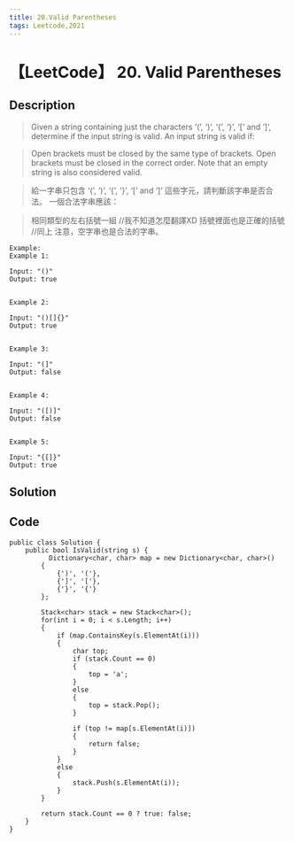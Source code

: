 ```yaml
---
title: 20.Valid Parentheses
tags: Leetcode,2021
---
```

# 【LeetCode】 20. Valid Parentheses
## Description
>Given a string containing just the characters ‘(’, ‘)’, ‘{’, ‘}’, ‘[’ and ‘]’, determine if the input string is valid.
An input string is valid if:

>Open brackets must be closed by the same type of brackets.
Open brackets must be closed in the correct order.
Note that an empty string is also considered valid.

>給一字串只包含 ‘(’, ‘)’, ‘{’, ‘}’, ‘[’ and ‘]’ 這些字元，請判斷該字串是否合法。
一個合法字串應該：

>相同類型的左右括號一組 //我不知道怎麼翻譯XD
括號裡面也是正確的括號 //同上
注意，空字串也是合法的字串。
```
Example:
Example 1:

Input: "()"
Output: true


Example 2:

Input: "()[]{}"
Output: true


Example 3:

Input: "(]"
Output: false


Example 4:

Input: "([)]"
Output: false


Example 5:

Input: "{[]}"
Output: true
```
## Solution

## Code
```
public class Solution {
    public bool IsValid(string s) {
          Dictionary<char, char> map = new Dictionary<char, char>()
        {
            {')', '('},
            {']', '['},
            {'}', '{'}
        };
        
        Stack<char> stack = new Stack<char>();
        for(int i = 0; i < s.Length; i++)
        {
            if (map.ContainsKey(s.ElementAt(i)))
            {
                char top;
                if (stack.Count == 0)
                {
                    top = 'a';
                }
                else
                {
                    top = stack.Pop();
                }
                
                if (top != map[s.ElementAt(i)])
                {
                    return false;
                }
            }
            else
            {
                stack.Push(s.ElementAt(i));
            }
        }
        
        return stack.Count == 0 ? true: false;
    }
}
```